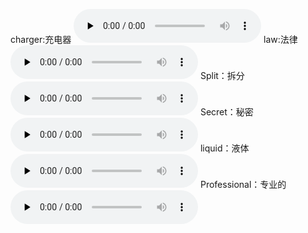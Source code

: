 charger:充电器
<audio id="audio" controls="" preload="none">
      <source id="mp3" src="http://dict.youdao.com/dictvoice?audio=charger&type=2">
</audio>
law:法律
<audio id="audio" controls="" preload="none">
      <source id="mp3" src="http://dict.youdao.com/dictvoice?audio=law&type=2">
</audio>
Split：拆分
<audio id="audio" controls="" preload="none">
      <source id="mp3" src="http://dict.youdao.com/dictvoice?audio=Split&type=2">
</audio>
Secret：秘密
<audio id="audio" controls="" preload="none">
      <source id="mp3" src="http://dict.youdao.com/dictvoice?audio=Secret&type=2">
</audio>
liquid：液体
<audio id="audio" controls="" preload="none">
      <source id="mp3" src="http://dict.youdao.com/dictvoice?audio=liquid&type=2">
</audio>
Professional：专业的
<audio id="audio" controls="" preload="none">
      <source id="mp3" src="http://dict.youdao.com/dictvoice?audio=Professional&type=2">
</audio>